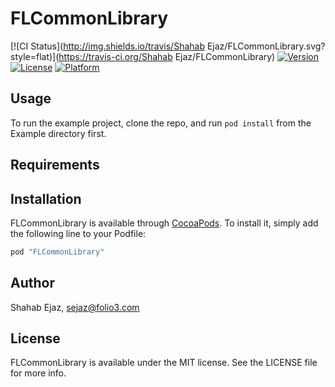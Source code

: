 # FLCommonLibrary

[![CI Status](http://img.shields.io/travis/Shahab Ejaz/FLCommonLibrary.svg?style=flat)](https://travis-ci.org/Shahab Ejaz/FLCommonLibrary)
[![Version](https://img.shields.io/cocoapods/v/FLCommonLibrary.svg?style=flat)](http://cocoapods.org/pods/FLCommonLibrary)
[![License](https://img.shields.io/cocoapods/l/FLCommonLibrary.svg?style=flat)](http://cocoapods.org/pods/FLCommonLibrary)
[![Platform](https://img.shields.io/cocoapods/p/FLCommonLibrary.svg?style=flat)](http://cocoapods.org/pods/FLCommonLibrary)

## Usage

To run the example project, clone the repo, and run `pod install` from the Example directory first.

## Requirements

## Installation

FLCommonLibrary is available through [CocoaPods](http://cocoapods.org). To install
it, simply add the following line to your Podfile:

```ruby
pod "FLCommonLibrary"
```

## Author

Shahab Ejaz, sejaz@folio3.com

## License

FLCommonLibrary is available under the MIT license. See the LICENSE file for more info.

